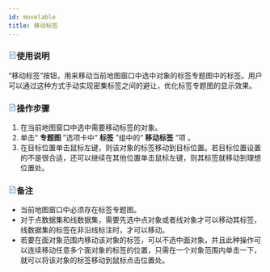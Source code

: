 ```yaml
---
id: movelable
title: 移动标签
---
```

### ![](../../img/read.gif)使用说明

“移动标签”按钮，用来移动当前地图窗口中选中对象的标签专题图中的标签。用户可以通过这种方式手动实现密集标签之间的避让，优化标签专题图的显示效果。

### ![](../../img/read.gif)操作步骤

1. 在当前地图窗口中选中需要移动标签的对象。 
2. 单击“ **专题图** ”选项卡中“ **标签** ”组中的“ **移动标签** ”项 。
3. 在目标位置单击鼠标左键，则该对象的标签移动到目标位置。若目标位置设置的不是很合适，还可以继续在其他位置单击鼠标左键，则其标签就移动到理想位置处。

### ![](../../img/read.gif)备注

* 当前地图窗口中必须存在标签专题图。
* 对于点数据集和线数据集，需要先选中点对象或者线对象才可以移动其标签，线数据集的标签在非沿线标注时，才可以移动。
* 若要在面对象范围内移动该对象的标签，可以不选中面对象，并且此种操作可以连续移动任意多个面对象的标签的位置，只需在一个对象范围内单击一下，就可以将该对象的标签移动到鼠标点击位置处。 




